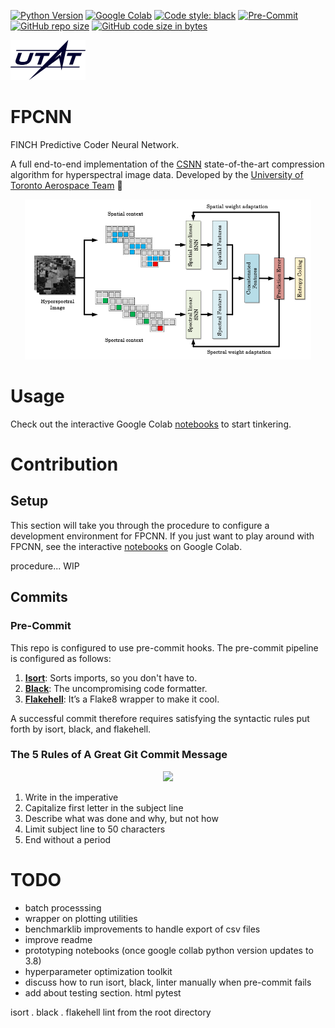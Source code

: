 [![Python Version](https://img.shields.io/badge/python-3.7-blue.svg)](https://www.python.org/downloads/)
[![Google Colab](https://colab.research.google.com/assets/colab-badge.svg)](https://colab.research.google.com/github/DM1122/fpcnn)
[![Code style: black](https://img.shields.io/badge/code%20style-black-000000.svg)](https://github.com/psf/black)
[![Pre-Commit](https://img.shields.io/badge/pre--commit-enabled-brightgreen?logo=pre-commit&logoColor=white)](https://pre-commit.com/)
[![GitHub repo size](https://img.shields.io/github/repo-size/DM1122/fpcnn)](https://github.com/DM1122/fpcnn)
[![GitHub code size in bytes](https://img.shields.io/github/languages/code-size/DM1122/fpcnn)](https://github.com/DM1122/fpcnn)


<img src="img/utat-logo.png" height="64">

# FPCNN
FINCH Predictive Coder Neural Network.

A full end-to-end implementation of the [CSNN](https://www.mdpi.com/2313-433X/6/6/38) state-of-the-art compression algorithm for hyperspectral image data. Developed by the [University of Toronto Aerospace Team](https://www.utat.ca/space-systems) :milky_way:

<p align="center"><img src="img/csnn.png" height="256"></p>

# Usage
Check out the interactive Google Colab [notebooks](https://colab.research.google.com/github/DM1122/fpcnn) to start tinkering.

# Contribution
## Setup
This section will take you through the procedure to configure a development environment for FPCNN. If you just want to play around with FPCNN, see the interactive [notebooks](https://colab.research.google.com/github/DM1122/fpcnn) on Google Colab.

procedure... WIP


## Commits
### Pre-Commit
This repo is configured to use pre-commit hooks. The pre-commit pipeline is configured as follows:

1. [**Isort**](https://pycqa.github.io/isort/): Sorts imports, so you don't have to.
1. [**Black**](https://black.readthedocs.io/en/stable/): The uncompromising code formatter.
1. [**Flakehell**](https://flakehell.readthedocs.io/): It’s a Flake8 wrapper to make it cool.

A successful commit therefore requires satisfying the syntactic rules put forth by isort, black, and flakehell.

### The 5 Rules of A Great Git Commit Message
<p align="center"><img src="https://imgs.xkcd.com/comics/git_commit.png" width="256"></p>

1. Write in the imperative
1. Capitalize first letter in the subject line 
1. Describe what was done and why, but not how
1. Limit subject line to 50 characters
1. End without a period


# TODO
* batch processsing
* wrapper on plotting utilities
* benchmarklib improvements to handle export of csv files
* improve readme
* prototyping notebooks (once google collab python version updates to 3.8)
* hyperparameter optimization toolkit
* discuss how to run isort, black, linter manually when pre-commit fails
* add about testing section. html pytest


isort . 
black .
flakehell lint
from the root directory



